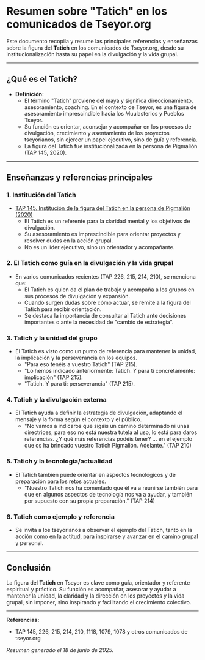 # Resumen sobre "Tatich" en los comunicados de Tseyor.org

Este documento recopila y resume las principales referencias y enseñanzas sobre la figura del **Tatich** en los comunicados de Tseyor.org, desde su institucionalización hasta su papel en la divulgación y la vida grupal.

---

## ¿Qué es el Tatich?

- **Definición:**
  - El término "Tatich" proviene del maya y significa direccionamiento, asesoramiento, coaching. En el contexto de Tseyor, es una figura de asesoramiento imprescindible hacia los Muulasterios y Pueblos Tseyor.
  - Su función es orientar, aconsejar y acompañar en los procesos de divulgación, crecimiento y asentamiento de los proyectos tseyorianos, sin ejercer un papel ejecutivo, sino de guía y referencia.
  - La figura del Tatich fue institucionalizada en la persona de Pigmalión (TAP 145, 2020).

---

## Enseñanzas y referencias principales

### 1. **Institución del Tatich**
- [TAP 145. Institución de la figura del Tatich en la persona de Pigmalión (2020)](https://tseyor.org/comunicados/tap-145-institucion-de-la-figura-del-tatich-en-la-persona-de-pigmalion)
  - El Tatich es un referente para la claridad mental y los objetivos de divulgación.
  - Su asesoramiento es imprescindible para orientar proyectos y resolver dudas en la acción grupal.
  - No es un líder ejecutivo, sino un orientador y acompañante.

### 2. **El Tatich como guía en la divulgación y la vida grupal**
- En varios comunicados recientes (TAP 226, 215, 214, 210), se menciona que:
  - El Tatich es quien da el plan de trabajo y acompaña a los grupos en sus procesos de divulgación y expansión.
  - Cuando surgen dudas sobre cómo actuar, se remite a la figura del Tatich para recibir orientación.
  - Se destaca la importancia de consultar al Tatich ante decisiones importantes o ante la necesidad de "cambio de estrategia".

### 3. **Tatich y la unidad del grupo**
- El Tatich es visto como un punto de referencia para mantener la unidad, la implicación y la perseverancia en los equipos.
  - "Para eso tenéis a vuestro Tatich" (TAP 215).
  - "Lo hemos indicado anteriormente: Tatich. Y para ti concretamente: implicación" (TAP 215).
  - "Tatich. Y para ti: perseverancia" (TAP 215).

### 4. **Tatich y la divulgación externa**
- El Tatich ayuda a definir la estrategia de divulgación, adaptando el mensaje y la forma según el contexto y el público.
  - "No vamos a indicaros que sigáis un camino determinado ni unas directrices, para eso no está nuestra tutela al uso, lo está para daros referencias. ¿Y qué más referencias podéis tener? ... en el ejemplo que os ha brindado vuestro Tatich Pigmalión. Adelante." (TAP 210)

### 5. **Tatich y la tecnología/actualidad**
- El Tatich también puede orientar en aspectos tecnológicos y de preparación para los retos actuales.
  - "Nuestro Tatich nos ha comentado que él va a reunirse también para que en algunos aspectos de tecnología nos va a ayudar, y también por supuesto con su propia preparación." (TAP 214)

### 6. **Tatich como ejemplo y referencia**
- Se invita a los tseyorianos a observar el ejemplo del Tatich, tanto en la acción como en la actitud, para inspirarse y avanzar en el camino grupal y personal.

---

## Conclusión

La figura del **Tatich** en Tseyor es clave como guía, orientador y referente espiritual y práctico. Su función es acompañar, asesorar y ayudar a mantener la unidad, la claridad y la dirección en los proyectos y la vida grupal, sin imponer, sino inspirando y facilitando el crecimiento colectivo.

---

**Referencias:**
- TAP 145, 226, 215, 214, 210, 1118, 1079, 1078 y otros comunicados de tseyor.org

*Resumen generado el 18 de junio de 2025.*
